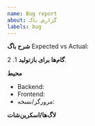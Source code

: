 ```yaml
---
name: Bug report
about: گزارش باگ
labels: bug
---
```


**شرح باگ**
Expected vs Actual:

**گام‌ها برای بازتولید**
1.
2.

**محیط**
- Backend:
- Frontend:
- مرورگر/نسخه:

**لاگ‌ها/اسکرین‌شات**
